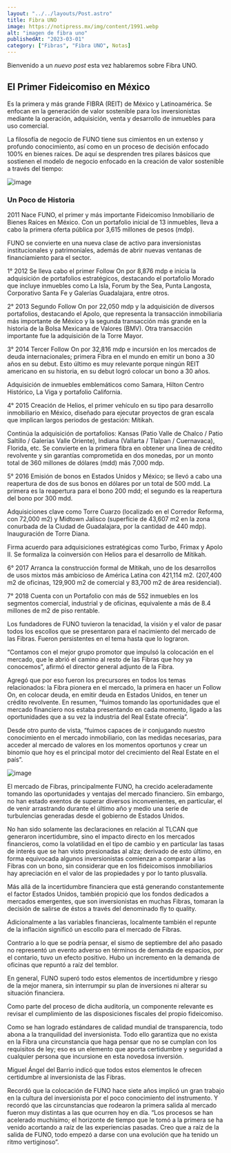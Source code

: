 ```yaml
---
layout: "../../layouts/Post.astro"
title: Fibra UNO
image: https://notipress.mx/img/content/1991.webp
alt: "imagen de fibra uno"
publishedAt: "2023-03-01"
category: ["Fibras", "Fibra UNO", Notas]
---
```


<!-- @format -->

Bienvenido a un _nuevo post_ esta vez hablaremos sobre Fibra UNO.

## El Primer Fideicomiso en México

Es la primera y más grande FIBRA (REIT) de México y Latinoamérica. Se enfocan en la generación de valor sostenible para los inversionistas mediante la operación, adquisición, venta y desarrollo de inmuebles para uso comercial.

La filosofía de negocio de FUNO tiene sus cimientos en un extenso y profundo conocimiento, así como en un proceso de decisión enfocado 100% en bienes raíces. De aquí se desprenden tres pilares básicos que sostienen el modelo de negocio enfocado en la creación de valor sostenible a través del tiempo:

![image](https://funo.mx/site_media/uploads/propiedad/mixtos/com01.galleria-1.webp)

### Un Poco de Historia

2011 Nace FUNO, el primer y más importante Fideicomiso Inmobiliario de Bienes Raíces en México. Con un portafolio inicial de 13 inmuebles, lleva a cabo la primera oferta pública por 3,615 millones de pesos (mdp).

FUNO se convierte en una nueva clase de activo para inversionistas institucionales y patrimoniales, además de abrir nuevas ventanas de financiamiento para el sector.

1° 2012 Se lleva cabo el primer Follow On por 8,876 mdp e inicia la adquisición de portafolios estratégicos, destacando el portafolio Morado que incluye inmuebles como La Isla, Forum by the Sea, Punta Langosta, Corporativo Santa Fe y Galerías Guadalajara, entre otros.

2° 2013 Segundo Follow On por 22,050 mdp y la adquisición de diversos portafolios, destacando el Apolo, que representa la transacción inmobiliaria más importante de México y la segunda transacción más grande en la historia de la Bolsa Mexicana de Valores (BMV). Otra transacción importante fue la adquisición de la Torre Mayor.

3° 2014 Tercer Follow On por 32,816 mdp e incursión en los mercados de deuda internacionales; primera Fibra en el mundo en emitir un bono a 30 años en su debut. Esto último es muy relevante porque ningún REIT americano en su historia, en su debut logró colocar un bono a 30 años.

Adquisición de inmuebles emblemáticos como Samara, Hilton Centro Histórico, La Viga y portafolio California.

4° 2015 Creación de Helios, el primer vehículo en su tipo para desarrollo inmobiliario en México, diseñado para ejecutar proyectos de gran escala que implican largos periodos de gestación: Mítikah.

Continúa la adquisición de portafolios: Kansas (Patio Valle de Chalco / Patio Saltillo / Galerías Valle Oriente), Indiana (Vallarta / Tlalpan / Cuernavaca), Florida, etc.
Se convierte en la primera fibra en obtener una línea de crédito revolvente y sin garantías comprometida en dos monedas, por un monto total de 360 millones de dólares (mdd) más 7,000 mdp.

5° 2016 Emisión de bonos en Estados Unidos y México; se llevó a cabo una reapertura de dos de sus bonos en dólares por un total de 500 mdd. La primera es la reapertura para el bono 200 mdd; el segundo es la reapertura del bono por 300 mdd.

Adquisiciones clave como Torre Cuarzo (localizado en el Corredor Reforma, con 72,000 m2) y Midtown Jalisco (superficie de 43,607 m2 en la zona conurbada de la Ciudad de Guadalajara, por la cantidad de 440 mdp).
Inauguración de Torre Diana.

Firma acuerdo para adquisiciones estratégicas como Turbo, Frimax y Apolo II.
Se formaliza la coinversión con Helios para el desarrollo de Mítikah.

6° 2017 Arranca la construcción formal de Mítikah, uno de los desarrollos de usos mixtos más ambicioso de América Latina con 421,114 m2. (207,400 m2 de oficinas, 129,900 m2 de comercial y 83,700 m2 de área residencial).

7° 2018 Cuenta con un Portafolio con más de 552 inmuebles en los segmentos comercial, industrial y de oficinas, equivalente a más de 8.4 millones de m2 de piso rentable.

Los fundadores de FUNO tuvieron la tenacidad, la visión y el valor de pasar todos los escollos que se presentaron para el nacimiento del mercado de las Fibras. Fueron persistentes en el tema hasta que lo lograron.

“Contamos con el mejor grupo promotor que impulsó la colocación en el mercado, que le abrió el camino al resto de las Fibras que hoy ya conocemos”, afirmó el director general adjunto de la Fibra.

Agregó que por eso fueron los precursores en todos los temas relacionados: la Fibra pionera en el mercado, la primera en hacer un Follow On, en colocar deuda, en emitir deuda en Estados Unidos, en tener un crédito revolvente. En resumen, “fuimos tomando las oportunidades que el mercado financiero nos estaba presentando en cada momento, ligado a las oportunidades que a su vez la industria del Real Estate ofrecía”.

Desde otro punto de vista, “fuimos capaces de ir conjugando nuestro conocimiento en el mercado inmobiliario, con las medidas necesarias, para acceder al mercado de valores en los momentos oportunos y crear un binomio que hoy es el principal motor del crecimiento del Real Estate en el país”.

![image](https://realestatemarket.com.mx/images/articles/119-propuestas-y-apuestas-por-mexico/142-funo/146-midtwon1.jpg)

El mercado de Fibras, principalmente FUNO, ha crecido aceleradamente tomando las oportunidades y ventajas del mercado financiero. Sin embargo, no han estado exentos de superar diversos inconvenientes, en particular, el de venir arrastrando durante el último año y medio una serie de turbulencias generadas desde el gobierno de Estados Unidos.

No han sido solamente las declaraciones en relación al TLCAN que generaron incertidumbre, sino el impacto directo en los mercados financieros, como la volatilidad en el tipo de cambio y en particular las tasas de interés que se han visto presionadas al alza; derivado de esto último, en forma equivocada algunos inversionistas comienzan a comparar a las Fibras con un bono, sin considerar que en los fideicomisos inmobiliarios hay apreciación en el valor de las propiedades y por lo tanto plusvalía.

Más allá de la incertidumbre financiera que está generando constantemente el factor Estados Unidos, también propició que los fondos dedicados a mercados emergentes, que son inversionistas en muchas Fibras, tomaran la decisión de salirse de éstos a través del denominado fly to quality.

Adicionalmente a las variables financieras, localmente también el repunte de la inflación significó un escollo para el mercado de Fibras.

Contrario a lo que se podría pensar, el sismo de septiembre del año pasado no representó un evento adverso en términos de demanda de espacios, por el contario, tuvo un efecto positivo. Hubo un incremento en la demanda de oficinas que repuntó a raíz del temblor.

En general, FUNO superó todo estos elementos de incertidumbre y riesgo de la mejor manera, sin interrumpir su plan de inversiones ni alterar su situación financiera.

Como parte del proceso de dicha auditoría, un componente relevante es revisar el cumplimiento de las disposiciones fiscales del propio fideicomiso.

Como se han logrado estándares de calidad mundial de transparencia, todo abona a la tranquilidad del inversionista. Todo ello garantiza que no exista en la Fibra una circunstancia que haga pensar que no se cumplan con los requisitos de ley; eso es un elemento que aporta certidumbre y seguridad a cualquier persona que incursione en esta novedosa inversión.

Miguel Ángel del Barrio indicó que todos estos elementos le ofrecen certidumbre al inversionista de las Fibras.

Recordó que la colocación de FUNO hace siete años implicó un gran trabajo en la cultura del inversionista por el poco conocimiento del instrumento. Y recordó que las circunstancias que rodearon la primera salida al mercado fueron muy distintas a las que ocurren hoy en día. “Los procesos se han acelerado muchísimo; el horizonte de tiempo que le tomó a la primera se ha venido acortando a raíz de las experiencias pasadas. Creo que a raíz de la salida de FUNO, todo empezó a darse con una evolución que ha tenido un ritmo vertiginoso”.

